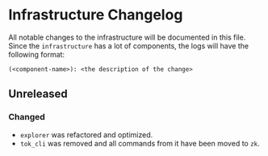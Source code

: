 # Infrastructure Changelog

All notable changes to the infrastructure will be documented in this file. Since the `infrastructure` has a lot of
components, the logs will have the following format:

```
(<component-name>): <the description of the change>
```

## Unreleased

### Changed

- `explorer` was refactored and optimized.
- `tok_cli` was removed and all commands from it have been moved to `zk`.
